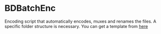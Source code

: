 BDBatchEnc
==========

Encoding script that automatically encodes, muxes and renames the files. 
A specific folder structure is necessary. You can get a template from [here](https://db.tt/TmWeTOYD)
